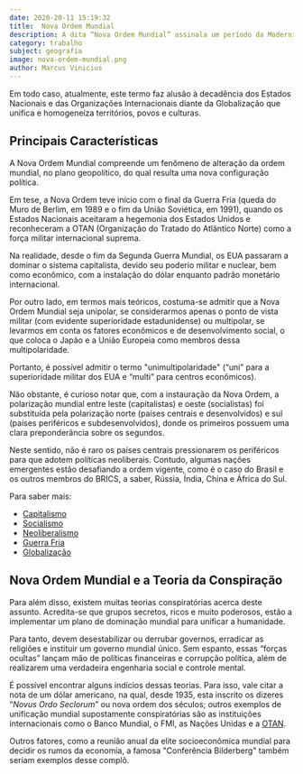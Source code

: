 ```yaml
---
date: 2020-20-11 15:19:32
title:  Nova Ordem Mundial
description: A dita “Nova Ordem Mundial” assinala um período da Modernidade posterior à Guerra Fria, mas também serve para demarcar os momentos de ruptura com os períodos precedentes, especialmente no que tange à alteração nas formas de organizar as relações internacionais.
category: trabalho
subject: geografia
image: nova-ordem-mundial.png
author: Marcus Vinicius
---
```


Em todo caso, atualmente, este termo faz alusão à decadência dos 
Estados Nacionais e das Organizações Internacionais diante da 
Globalização que unifica e homogeneíza territórios, povos e culturas.

## Principais Características

A Nova Ordem Mundial compreende um fenômeno de alteração da ordem 
mundial, no plano geopolítico, do qual resulta uma nova configuração 
política.

Em tese, a Nova Ordem teve início com o final da Guerra 
Fria (queda do Muro de Berlim, em 1989 e o fim da União Soviética, em 
1991), quando os Estados Nacionais aceitaram a hegemonia dos Estados 
Unidos e reconheceram a OTAN (Organização do Tratado do Atlântico Norte) como a força militar internacional suprema.

Na realidade, desde o fim da Segunda Guerra Mundial, os EUA passaram a dominar o sistema 
capitalista, devido seu poderio militar e nuclear, bem como econômico, 
com a instalação do dólar enquanto padrão monetário internacional.

Por outro lado, em termos mais teóricos, costuma-se admitir que a Nova 
Ordem Mundial seja unipolar, se considerarmos apenas o ponto de vista 
militar (com evidente superioridade estadunidense) ou multipolar, se 
levarmos em conta os fatores econômicos e de desenvolvimento social, o 
que coloca o Japão e a União Europeia como membros dessa 
multipolaridade.

Portanto, é possível admitir o termo 
"unimultipolaridade" (“uni” para a superioridade militar dos EUA e 
“multi” para centros econômicos).

Não obstante, é curioso notar 
que, com a instauração da Nova Ordem, a polarização mundial entre leste 
(capitalistas) e oeste (socialistas) foi substituída pela polarização 
norte (países centrais e desenvolvidos) e sul (países periféricos e 
subdesenvolvidos), donde os primeiros possuem uma clara preponderância 
sobre os segundos.

Neste sentido, não é raro os países centrais 
pressionarem os periféricos para que adotem políticas neoliberais. 
Contudo, algumas nações emergentes estão desafiando a ordem vigente, 
como é o caso do Brasil e os outros membros do BRICS, a saber, Rússia, 
Índia, China e África do Sul.

Para saber mais:

- [Capitalismo](https://www.todamateria.com.br/capitalismo/)
- [Socialismo](https://www.todamateria.com.br/socialismo/)
- [Neoliberalismo](https://www.todamateria.com.br/neoliberalismo/)
- [Guerra Fria](https://www.todamateria.com.br/guerra-fria/)
- [Globalização](https://www.todamateria.com.br/globalizacao/)

## Nova Ordem Mundial e a Teoria da Conspiração

Para além disso, existem muitas teorias conspiratórias acerca deste assunto. Acredita-se que grupos secretos, ricos e muito poderosos, estão a 
implementar um plano de dominação mundial para unificar a humanidade.

Para tanto, devem desestabilizar ou derrubar governos, erradicar as 
religiões e instituir um governo mundial único. Sem espanto, essas 
“forças ocultas” lançam mão de políticas financeiras e corrupção 
política, além de realizarem uma verdadeira engenharia social e controle mental.

É possível encontrar alguns indícios dessas teorias. Para isso, vale citar a nota de um dólar americano, na qual, desde 1935, 
esta inscrito os dizeres “*Novus* *Ordo* *Seclorum*” ou nova ordem dos séculos; outros exemplos de unificação mundial 
supostamente conspiratórias são as instituições internacionais como o 
Banco Mundial, o FMI, as Nações Unidas e a [OTAN](https://www.todamateria.com.br/otan-organizacao-do-tratado-do-atlantico-norte/).

Outros fatores, como a reunião anual da elite socioeconômica mundial para 
decidir os rumos da economia, a famosa "Conferência Bilderberg" também 
seriam exemplos desse complô.